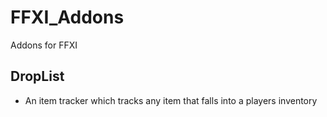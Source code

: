# FFXI_Addons
Addons for FFXI

## DropList
  - An item tracker which tracks any item that falls into a players inventory
